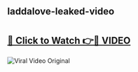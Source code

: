 ## laddalove-leaked-video 

# <h2><a href="http://freeplayer.one?title=laddalove-leaked-video&ref=21J">🔗 Click to Watch 👉🔴 VIDEO</a></h2>

<a href="http://freeplayer.one?title=laddalove-leaked-video&ref=21J" rel="nofollow" data-target="animated-image.originalLink"><img src="https://i.ibb.co.com/xMMVF88/686577567.gif" alt="Viral Video Original" style="max-width: 100%; display: inline-block;" data-target="animated-image.originalImage"></a>

